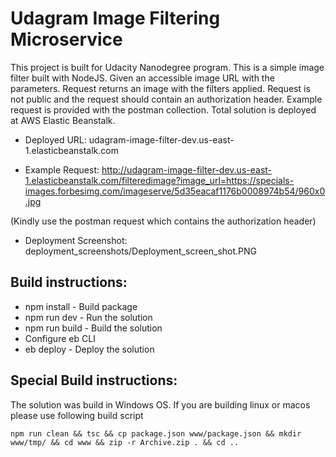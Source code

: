 # Udagram Image Filtering Microservice

This project is built for Udacity Nanodegree program. This is a simple image filter built
with NodeJS. Given an accessible image URL with the parameters. Request returns an image with the
filters applied. Request is not public and the request should contain an authorization header. Example
request is provided with the postman collection. Total solution is deployed at AWS Elastic Beanstalk.

* Deployed URL: udagram-image-filter-dev.us-east-1.elasticbeanstalk.com

* Example Request: http://udagram-image-filter-dev.us-east-1.elasticbeanstalk.com/filteredimage?image_url=https://specials-images.forbesimg.com/imageserve/5d35eacaf1176b0008974b54/960x0.jpg

(Kindly use the postman request which contains the authorization header)


* Deployment Screenshot: deployment_screenshots/Deployment_screen_shot.PNG

## Build instructions:

* npm install - Build package
* npm run dev - Run the solution
* npm run build - Build the solution
* Configure eb CLI
* eb deploy - Deploy the solution

## Special Build instructions:
The solution was build in Windows OS. If you are building linux or macos please use following build script

`npm run clean && tsc && cp package.json www/package.json && mkdir www/tmp/ && cd www && zip -r Archive.zip . && cd ..`
